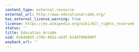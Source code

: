 ```yaml
---
content_type: external-resource
external_url: http://www.educationarcade.org/
has_external_license_warning: true
license: https://en.wikipedia.org/wiki/All_rights_reserved
status: ''
title: Education Arcade
uid: 02646865-278b-492a-a5df-b248f09b996f
wayback_url: ''
---
```

